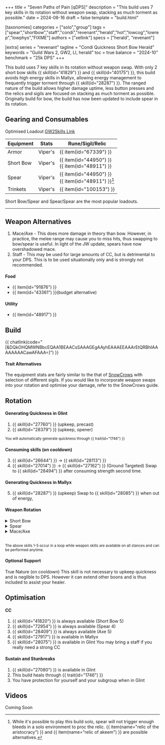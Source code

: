 +++
title = "Seven Paths of Pain [qDPS]"
description = "This build uses 7 key skills in its rotation without weapon swap, stacking as much torment as possible."
date = 2024-08-16
draft = false
template = "build.html"

[taxonomies]
categories = ["solo","group"]
tags = ["spear","shortbow","staff","condi","revenant","herald","hot","lowcog","lowrep","lowphys","FIXME"]
authors = ["xellink"]
specs = ["herald", "revenant"]

[extra]
series = "revenant"
tagline = "Condi Quickness Short Bow Herald"
keywords = "Guild Wars 2, GW2, LI, herald"
toc = true
balance = "2024-10"
benchmark = "25k DPS"
+++

This build uses 7 key skills in its rotation without weapon swap. With only 2 short bow skills {{ skill(id="41829") }} and
{{ skill(id="40175") }}, this build avoids high energy skills in Mallyx, allowing energy management to frequently trigger
torment through {{ skill(id="28287") }}. The ranged nature of the build allows higher damage uptime, less button presses
and the relics and sigils are focused on stacking as much torment as possible. Originally build for bow, the build has
now been updated to include spear in its rotation.

## Gearing and Consumables
Optimised Loadout
[GW2Skills Link](http://gw2skills.net/editor/?PmwAUlflhQKsIyiJRXMICjBSiMBqgjukVzC-DSJYmRN/ZkrUIEVgCPGQDKOrAVA-e)

|Equipment      | Stats         | Rune/Sigil/Relic|
| ------------- | ------------- | --------------- |
| Armor         | Viper's       | {{ item(id="67339") }} |
| Short Bow     | Viper's       | {{ item(id="44950") }}<br/>{{ item(id="48911") }} |
| Spear         | Viper's       | {{ item(id="44950") }}<br/>{{ item(id="48911") }}[^1] |
| Trinkets      | Viper's       | {{ item(id="100153") }} |

Short Bow/Spear and Spear/Spear are the most popular loadouts.

[^1]: While it's possible to play this build solo, spear will not trigger enough bleeds in a solo environment to proc the relic. {{ item(name="relic of the aristocracy") }} and {{ item(name="relic of akeem") }} are possible alternatives.

---

## Weapon Alternatives
1. Mace/Axe - This does more damage in theory than bow. However, in practice, the melee range may cause you to miss hits, thus swapping to bow/spear is useful. In light of the JW update, spears have now overshadowed mace.
2. Staff - This may be used for large amounts of CC, but is detrimental to your DPS. This is to be used situationally only and is strongly not recommended. 

#### Food
- {{ item(id="91876") }}
- {{ item(id="43361") }}(budget alternative)

#### Utility
- {{ item(id="48917") }} 

## Build
{{ chatlink(code="[&DQkOHQMWNBbcEQAA1BEAACsSAAAGEgAAyhEAAAEEAAArEtQRBhIAAAAAAAACawAFAAA=]") }}

#### Trait Alternatives
The equipment stats are fairly similar to the that of [SnowCrows](https://snowcrows.com/builds/raids/revenant/condition-quickness-herald) with selection of different sigils. If you would like to incorporate weapon swaps into your rotation and optimise your damage, refer to the SnowCrows guide.

## Rotation
#### Generating Quickness in Glint
1. {{ skill(id="27760") }} (upkeep, precast) 
2. {{ skill(id="28379") }} (upkeep, opener) 

<small>You will automatically generate quickness through {{ trait(id="1746") }}</small>

#### Consuming skills (on cooldown)
3. {{ skill(id="26644") }} -> {{ skill(id="28113") }}
4. {{ skill(id="27014") }} -> {{ skill(id="27162") }} (Ground Targeted) 
Swap to {{ skill(id="28494") }} after consuming strength second time. 

#### Generating Quickness in Mallyx
5. {{ skill(id="28287") }} (upkeep)
Swap to {{ skill(id="28085") }} when out of energy,

#### Weapon Rotation
<details>
<summary>Short Bow</summary>

6. {{ skill(id="40175") }} (Short Bow 2)
7. {{ skill(id="41829") }} (Short Bow 3)
Use 2/3 off cooldown. 
If you end up having excess energy because you messed up your rotation, you can use {{ skill(id="43993") }} Bow 4. However if executed properly, this is a very energy hungry build and you should not have enough.
If you are forced into range and may have damage downtime/narrow windows such that you cannot maintain stacks of Crushing Abyss, bow would be your default weapon. Bow also has a shorter ramp up time.
</details>

<details>
<summary>Spear</summary>

6. {{ skill(id="72972") }} (Spear 2)
7. {{ skill(id="73059") }} (Spear 5)
Use 2/5 off cooldown.
Autos will lower the cooldown of {{ skill(id="73059") }}, but also requires your attacks to hit. If there is a wide open damage window, spear is your weapon of choice. Legend swaps count as swaps for sigils but does not trigger Abyssal Raze. Spears offer the highest DPS at the time of writing. 
</details>

<details>
<summary>Mace/Axe</summary>

6. {{ skill(id="28357") }} (Mace 2)
7. {{ skill(id="27964") }} (Mace 3)
Use 2/3 off cooldown. 
If you end up having excess energy because you messed up your rotation, you can use {{ skill(id="28409") }} (Axe 5). However if executed properly, this is a very energy hungry build and you should not have enough.
</details>


<br><small>The above skills 1-5 occur in a loop while weapon skills are available on all stances and can be performed anytime.</small>

#### Optional Support
True Nature (on cooldown)
This skill is not necessary to upkeep quickness and is neglible to DPS. However it can extend other boons and is thus included to assist your healer.

## Optimisation
#### CC
1. {{ skill(id="41820") }} is always available (Short Bow 5)
2. {{ skill(id="72954") }} is always available (Spear 4)
3. {{ skill(id="28409") }} is always available (Axe 5)
4. {{ skill(id="27917") }} is available in Mallyx
5. {{ skill(id="28075") }} is available in Glint
You may bring a staff if you really need a strong CC

#### Sustain and Stunbreaks
1. {{ skill(id="27080") }} is available in Glint
2. This build heals through {{ trait(id="1746") }}
3. You have protection for yourself and your subgroup when in Glint

## Videos
Coming Soon

